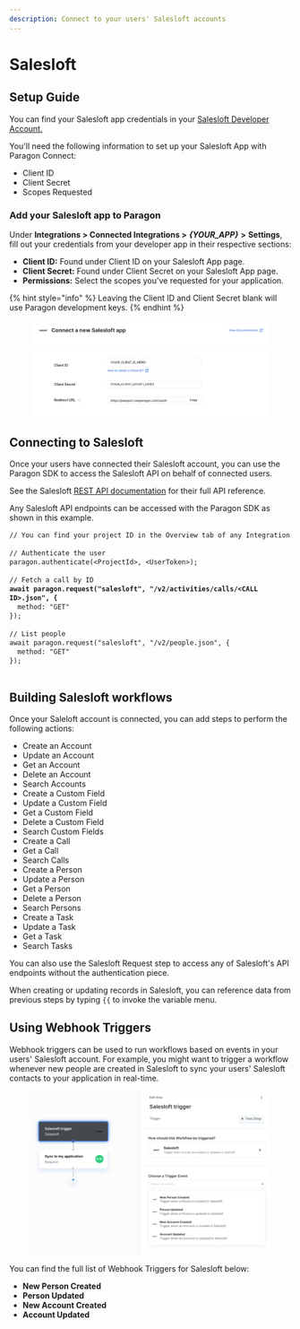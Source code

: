```yaml
---
description: Connect to your users' Salesloft accounts
---
```


# Salesloft

## Setup Guide

You can find your Salesloft app credentials in your [Salesloft Developer Account.](https://developers.salesloft.com/api.html)

You'll need the following information to set up your Salesloft App with Paragon Connect:

* Client ID
* Client Secret
* Scopes Requested

### Add your Salesloft app to Paragon

Under **Integrations > Connected Integrations >** _**{YOUR\_APP}**_ **>** **Settings**, fill out your credentials from your developer app in their respective sections:

* **Client ID:** Found under Client ID on your Salesloft App page.
* **Client Secret:** Found under Client Secret on your Salesloft App page.
* **Permissions:** Select the scopes you've requested for your application.

{% hint style="info" %}
Leaving the Client ID and Client Secret blank will use Paragon development keys.
{% endhint %}

<figure><img src="../../.gitbook/assets/Connecting your Salesloft app to Paragon Connect.png" alt="Connecting your Salesloft app to Paragon Connect"><figcaption></figcaption></figure>

## Connecting to Salesloft

Once your users have connected their Salesloft account, you can use the Paragon SDK to access the Salesloft API on behalf of connected users.

See the Salesloft [REST API documentation](https://developers.salesloft.com/api.html) for their full API reference.

Any Salesloft API endpoints can be accessed with the Paragon SDK as shown in this example.

<pre class="language-javascript"><code class="lang-javascript">// You can find your project ID in the Overview tab of any Integration

// Authenticate the user
paragon.authenticate(&#x3C;ProjectId>, &#x3C;UserToken>);
            
// Fetch a call by ID
<strong>await paragon.request("salesloft", "/v2/activities/calls/&#x3C;CALL ID>.json", {
</strong>  method: "GET"
});

// List people
await paragon.request("salesloft", "/v2/people.json", {
  method: "GET"
});
  
</code></pre>

## Building Salesloft workflows

Once your Saleloft account is connected, you can add steps to perform the following actions:

* Create an Account
* Update an Account
* Get an Account
* Delete an Account
* Search Accounts
* Create a Custom Field
* Update a Custom Field
* Get a Custom Field
* Delete a Custom Field
* Search Custom Fields
* Create a Call
* Get a Call
* Search Calls
* Create a Person
* Update a Person
* Get a Person
* Delete a Person
* Search Persons
* Create a Task
* Update a Task
* Get a Task
* Search Tasks

You can also use the Salesloft Request step to access any of Salesloft's API endpoints without the authentication piece.

When creating or updating records in Salesloft, you can reference data from previous steps by typing `{{` to invoke the variable menu.

## Using Webhook Triggers

Webhook triggers can be used to run workflows based on events in your users' Salesloft account. For example, you might want to trigger a workflow whenever new people are created in Salesloft to sync your users' Salesloft contacts to your application in real-time.

<figure><img src="../../.gitbook/assets/Salesloft Triggers in Paragon Connect.png" alt=""><figcaption></figcaption></figure>

You can find the full list of Webhook Triggers for Salesloft below:

* **New Person Created**
* **Person Updated**
* **New Account Created**
* **Account Updated**
